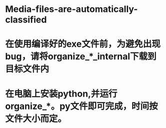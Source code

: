 # Media-files-are-automatically-classified
# 在使用编译好的exe文件前，为避免出现bug，请将organize_*_internal下载到目标文件内
# 在电脑上安装python,并运行organize_*。py文件即可完成，时间按文件大小而定。
